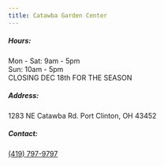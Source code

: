 ```yaml
---
title: Catawba Garden Center
---
```

##### Hours:

Mon - Sat: 9am - 5pm\
Sun: 10am - 5pm\
CLOSING DEC 18th FOR THE SEASON

##### Address:

1283 NE Catawba Rd. Port Clinton, OH 43452

##### Contact:

[(419) 797-9797](tel:419-797-9797)